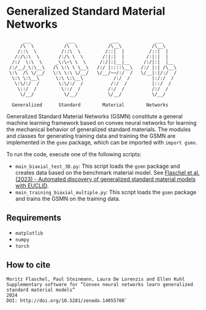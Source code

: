 # Generalized Standard Material Networks
```
      ___             ___             ___             ___     
     /\  \           /\  \           /\__\           /\__\    
    /::\  \         /::\  \         /::|  |         /::|  |   
   /:/\:\  \       /:/\ \  \       /:|:|  |        /:|:|  |   
  /:/  \:\  \     _\:\~\ \  \     /:/|:|__|__     /:/|:|  |__ 
 /:/__/_\:\__\   /\ \:\ \ \__\   /:/ |::::\__\   /:/ |:| /\__\
 \:\  /\ \/__/   \:\ \:\ \/__/   \/__/~~/:/  /   \/__|:|/:/  /
  \:\ \:\__\      \:\ \:\__\           /:/  /        |:/:/  / 
   \:\/:/  /       \:\/:/  /          /:/  /         |::/  /  
    \::/  /         \::/  /          /:/  /          /:/  /   
     \/__/           \/__/           \/__/           \/__/    

  Generalized      Standard        Material        Networks
```
Generalized Standard Material Networks (GSMN) constitute a general machine learning framework based on convex neural networks for learning the mechanical behavior of generalized standard materials. The modules and classes for generating training data and training the GSMN are implemented in the `gsmn` package, which can be imported with `import gsmn`.

To run the code, execute one of the following scripts:
* `main_biaxial_test_3D.py`: This script loads the `gsmn` package and creates data based on the benchmark material model. See [Flaschel et al. (2023) - Automated discovery of generalized standard material models with EUCLID](https://www.sciencedirect.com/science/article/pii/S0045782522008234).
* `main_training_biaxial_multiple.py`: This script loads the `gsmn` package and trains the GSMN on the training data.

## Requirements

* `matplotlib`
* `numpy`
* `torch`

## How to cite

```
Moritz Flaschel, Paul Steinmann, Laura De Lorenzis and Ellen Kuhl  
Supplementary software for ”Convex neural networks learn generalized standard material models”  
2024  
DOI: http://doi.org/10.5281/zenodo.14055700`  
```
